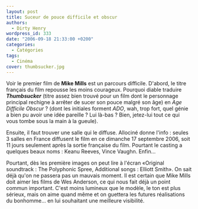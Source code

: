 ```yaml
---
layout: post
title: Suceur de pouce difficile et obscur
authors:
  - Dirty Henry
wordpress_id: 333
date: "2006-09-18 21:33:00 +0200"
categories:
  - Catégories
tags:
  - Cinéma
cover: thumbsucker.jpg
---
```


Voir le premier film de **Mike Mills** est un parcours difficile. D'abord, le
titre français du film repousse les moins courageux. Pourquoi diable traduire
_**Thumbsucker**_ (titre assez bien trouvé pour un film dont le personnage
principal rechigne à arrêter de sucer son pouce malgré son âge) en _Age
Difficile Obscur_ ? (dont les initiales forment _ADO_, wah, trop fort, quel
génie a bien pu avoir une idée pareille ? Lui là-bas ? Bien, jetez-lui tout ce
qui vous tombe sous la main à la gueule).

Ensuite, il faut trouver une salle qui le diffuse. Allociné donne l'info :
seules 3 salles en France diffusent le film en ce dimanche 17 septembre 2006,
soit 11 jours seulement après la sortie française du film. Pourtant le casting a
quelques beaux noms : Keanu Reeves, Vince Vaughn. Enfin…

Pourtant, dès les première images on peut lire à l'écran «Original soundtrack :
The Polyphonic Spree, Additional songs : Elliott Smith». On sait déjà qu'on ne
passera pas un mauvais moment. Il est certain que Mike Mills doit aimer les
films de Wes Anderson, ce qui nous fait déjà un point commun important. C'est
moins lumineux que le modèle, le ton est plus sérieux, mais on aime quand même
et on guettera les futures réalisations du bonhomme… en lui souhaitant une
meilleure visibilité.
